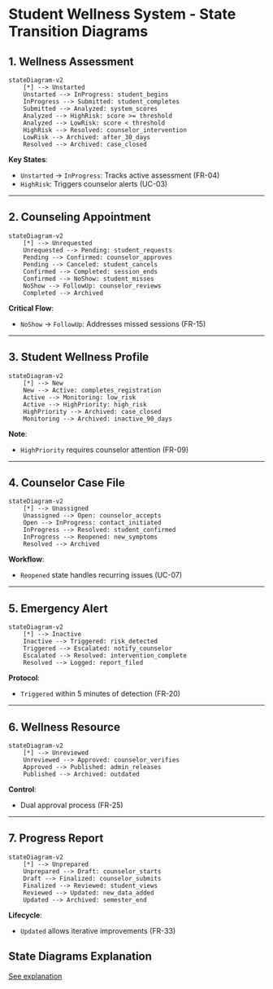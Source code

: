 # Student Wellness System - State Transition Diagrams

## 1. Wellness Assessment
```mermaid
stateDiagram-v2
    [*] --> Unstarted
    Unstarted --> InProgress: student_begins
    InProgress --> Submitted: student_completes
    Submitted --> Analyzed: system_scores
    Analyzed --> HighRisk: score >= threshold
    Analyzed --> LowRisk: score < threshold
    HighRisk --> Resolved: counselor_intervention
    LowRisk --> Archived: after_30_days
    Resolved --> Archived: case_closed
```
**Key States**:  
- `Unstarted` → `InProgress`: Tracks active assessment (FR-04)  
- `HighRisk`: Triggers counselor alerts (UC-03)  

---

## 2. Counseling Appointment
```mermaid
stateDiagram-v2
    [*] --> Unrequested
    Unrequested --> Pending: student_requests
    Pending --> Confirmed: counselor_approves
    Pending --> Canceled: student_cancels
    Confirmed --> Completed: session_ends
    Confirmed --> NoShow: student_misses
    NoShow --> FollowUp: counselor_reviews
    Completed --> Archived
```
**Critical Flow**:  
- `NoShow` → `FollowUp`: Addresses missed sessions (FR-15)  

---

## 3. Student Wellness Profile
```mermaid
stateDiagram-v2
    [*] --> New
    New --> Active: completes_registration
    Active --> Monitoring: low_risk
    Active --> HighPriority: high_risk
    HighPriority --> Archived: case_closed
    Monitoring --> Archived: inactive_90_days
```
**Note**:  
- `HighPriority` requires counselor attention (FR-09)  

---

## 4. Counselor Case File
```mermaid
stateDiagram-v2
    [*] --> Unassigned
    Unassigned --> Open: counselor_accepts
    Open --> InProgress: contact_initiated
    InProgress --> Resolved: student_confirmed
    InProgress --> Reopened: new_symptoms
    Resolved --> Archived
```
**Workflow**:  
- `Reopened` state handles recurring issues (UC-07)  

---

## 5. Emergency Alert
```mermaid
stateDiagram-v2
    [*] --> Inactive
    Inactive --> Triggered: risk_detected
    Triggered --> Escalated: notify_counselor
    Escalated --> Resolved: intervention_complete
    Resolved --> Logged: report_filed
```
**Protocol**:  
- `Triggered` within 5 minutes of detection (FR-20)  

---

## 6. Wellness Resource
```mermaid
stateDiagram-v2
    [*] --> Unreviewed
    Unreviewed --> Approved: counselor_verifies
    Approved --> Published: admin_releases
    Published --> Archived: outdated
```
**Control**:  
- Dual approval process (FR-25)  

---

## 7. Progress Report
```mermaid
stateDiagram-v2
    [*] --> Unprepared
    Unprepared --> Draft: counselor_starts
    Draft --> Finalized: counselor_submits
    Finalized --> Reviewed: student_views
    Reviewed --> Updated: new_data_added
    Updated --> Archived: semester_end
```
**Lifecycle**:  
- `Updated` allows iterative improvements (FR-33)  


## State Diagrams Explanation  
[See explanation](https://github.com/ZiyandaPetela/Student_Mental_Wellness_Academic_Support_System/blob/main/state_and_workflow_modeling/explanations.md)  
